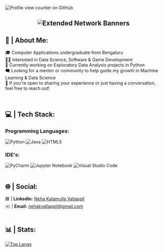   ![Profile view counter on GitHub](https://komarev.com/ghpvc/?username=itsnehakv)

<!-- ## <p align="center">![Typing SVG](https://readme-typing-svg.demolab.com/?lines=+⋆.˚+I+am+Neha+⋆.˚+<.+) </p> -->


## <p align="center">![Extended Network Banners](http://dl9.glitter-graphics.net/pub/2075/2075419ztmpwqi9cb.gif) </p>


##  🪻 | About Me:
<p> 🎓 Computer Applications undergraduate from Bengaluru  <br>
👩‍💻 Interested in Data Science, Software & Game Development <br>
🌱 Currently working on Exploratory Data Analysis projects in Python<br>
🗨️ Looking for a mentor or community to help guide my growth in Machine Learning & Data Science<br>
📲 If you're open to sharing your experience or just having a conversation, feel free to reach out!</p>
<br>

## 💻 | Tech Stack:
### Programming Languages:<br>
![Python](https://img.shields.io/badge/python-3670A0?style=for-the-badge&logo=python&logoColor=ffdd54) 
![Java](https://img.shields.io/badge/java-%23ED8B00.svg?style=for-the-badge&logo=openjdk&logoColor=white) ![HTML5](https://img.shields.io/badge/html5-%23E34F26.svg?style=for-the-badge&logo=html5&logoColor=white)
### IDE's:
![PyCharm](https://img.shields.io/badge/pycharm-143?style=for-the-badge&logo=pycharm&logoColor=black&color=black&labelColor=green)
![Jupyter Notebook](https://img.shields.io/badge/jupyter-%23FA0F00.svg?style=for-the-badge&logo=jupyter&logoColor=white)
![Visual Studio Code](https://img.shields.io/badge/Visual%20Studio%20Code-0078d7.svg?style=for-the-badge&logo=visual-studio-code&logoColor=white)
<br>
<br>
## 🌐 | Social:
🟦 | **LinkedIn:** [Neha Kalamulla Vallappil](https://www.linkedin.com/in/neha-kalamulla-vallappil-240178323/) <br>
✉️ | **Email:** [nehakvallappil@gmail.com](mailto:nehakvallappil@gmail.com?subject=[GitHub])<br><br>

## 📊 | Stats:
[![Top Langs](https://github-readme-stats.vercel.app/api/top-langs/?username=itsnehakv)](https://github.com/anuraghazra/github-readme-stats)
<!-- Proudly created with GPRM ( https://gprm.itsvg.in ) -->
<!--
**itsnehakv/itsnehakv** is a ✨ _special_ ✨ repository because its `README.md` (this file) appears on your GitHub profile.

Here are some ideas to get you started:

- 🔭 I’m currently working on ...
- 🌱 I’m currently learning ...
- 👯 I’m looking to collaborate on ...
- 🤔 I’m looking for help with ...
- 💬 Ask me about ...
- 📫 How to reach me: ...
- 😄 Pronouns: ...
- ⚡ Fun fact: ...
-->

